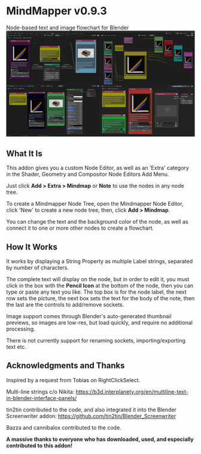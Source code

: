# MindMapper v0.9.3
Node-based text and image flowchart for Blender
![screenshot](/images/MindMapperUpdate.png)

## What It Is
This addon gives you a custom Node Editor, as well as an 'Extra' category in the Shader, Geometry and Compositor Node Editors Add Menu.

Just click __Add > Extra > Mindmap__ or __Note__ to use the nodes in any node tree.

To create a Mindmapper Node Tree, open the Mindmapper Node Editor, click 'New' to create a new node tree, then, click __Add > Mindmap__. 

You can change the text and the background color of the node, as well as connect it to one or more other nodes to create a flowchart.

## How It Works
It works by displaying a String Property as multiple Label strings, separated by number of characters.

The complete text will display on the node, but in order to edit it, you must click in the box with the __Pencil Icon__ at the bottom of the node, then you can type or paste any text you like. The top box is for the node label, the next row sets the picture, the next box sets the text for the body of the note, then the last are the controls to add/remove sockets.

Image support comes through Blender's auto-generated thumbnail previews, so images are low-res, but load quickly, and require no additional processing.

There is not currently support for renaming sockets, importing/exporting text etc.

## Acknowledgments and Thanks
Inspired by a request from Tobias on RightClickSelect.

Multi-line strings c/o Nikita: https://b3d.interplanety.org/en/multiline-text-in-blender-interface-panels/ 

tin2tin contributed to the code, and also integrated it into the Blender Screenwriter addon: https://github.com/tin2tin/Blender_Screenwriter

Bazza and cannibalox contributed to the code.

__A massive thanks to everyone who has downloaded, used, and especially contributed to this addon!__
